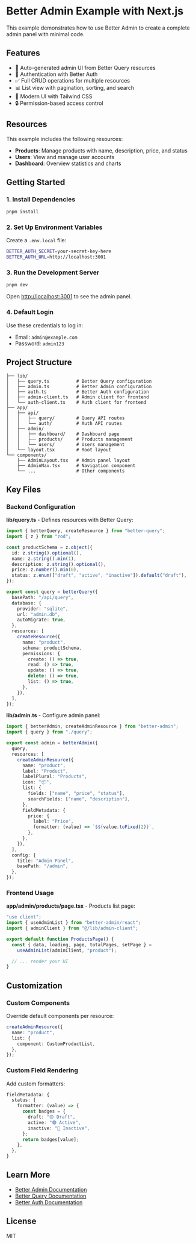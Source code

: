 # Better Admin Example with Next.js

This example demonstrates how to use Better Admin to create a complete admin panel with minimal code.

## Features

- 🚀 Auto-generated admin UI from Better Query resources
- 🔐 Authentication with Better Auth
- ✅ Full CRUD operations for multiple resources
- 📊 List view with pagination, sorting, and search
- 🎨 Modern UI with Tailwind CSS
- 🔒 Permission-based access control

## Resources

This example includes the following resources:

- **Products**: Manage products with name, description, price, and status
- **Users**: View and manage user accounts
- **Dashboard**: Overview statistics and charts

## Getting Started

### 1. Install Dependencies

```bash
pnpm install
```

### 2. Set Up Environment Variables

Create a `.env.local` file:

```bash
BETTER_AUTH_SECRET=your-secret-key-here
BETTER_AUTH_URL=http://localhost:3001
```

### 3. Run the Development Server

```bash
pnpm dev
```

Open [http://localhost:3001](http://localhost:3001) to see the admin panel.

### 4. Default Login

Use these credentials to log in:
- Email: `admin@example.com`
- Password: `admin123`

## Project Structure

```
├── lib/
│   ├── query.ts          # Better Query configuration
│   ├── admin.ts          # Better Admin configuration
│   ├── auth.ts           # Better Auth configuration
│   ├── admin-client.ts   # Admin client for frontend
│   └── auth-client.ts    # Auth client for frontend
├── app/
│   ├── api/
│   │   ├── query/        # Query API routes
│   │   └── auth/         # Auth API routes
│   ├── admin/
│   │   ├── dashboard/    # Dashboard page
│   │   ├── products/     # Products management
│   │   └── users/        # Users management
│   └── layout.tsx        # Root layout
└── components/
    ├── AdminLayout.tsx   # Admin panel layout
    ├── AdminNav.tsx      # Navigation component
    └── ...               # Other components
```

## Key Files

### Backend Configuration

**lib/query.ts** - Defines resources with Better Query:

```typescript
import { betterQuery, createResource } from "better-query";
import { z } from "zod";

const productSchema = z.object({
  id: z.string().optional(),
  name: z.string().min(1),
  description: z.string().optional(),
  price: z.number().min(0),
  status: z.enum(["draft", "active", "inactive"]).default("draft"),
});

export const query = betterQuery({
  basePath: "/api/query",
  database: {
    provider: "sqlite",
    url: "admin.db",
    autoMigrate: true,
  },
  resources: [
    createResource({
      name: "product",
      schema: productSchema,
      permissions: {
        create: () => true,
        read: () => true,
        update: () => true,
        delete: () => true,
        list: () => true,
      },
    }),
  ],
});
```

**lib/admin.ts** - Configure admin panel:

```typescript
import { betterAdmin, createAdminResource } from "better-admin";
import { query } from "./query";

export const admin = betterAdmin({
  query,
  resources: [
    createAdminResource({
      name: "product",
      label: "Product",
      labelPlural: "Products",
      icon: "📦",
      list: {
        fields: ["name", "price", "status"],
        searchFields: ["name", "description"],
      },
      fieldMetadata: {
        price: {
          label: "Price",
          formatter: (value) => `$${value.toFixed(2)}`,
        },
      },
    }),
  ],
  config: {
    title: "Admin Panel",
    basePath: "/admin",
  },
});
```

### Frontend Usage

**app/admin/products/page.tsx** - Products list page:

```typescript
"use client";
import { useAdminList } from "better-admin/react";
import { adminClient } from "@/lib/admin-client";

export default function ProductsPage() {
  const { data, loading, page, totalPages, setPage } =
    useAdminList(adminClient, "product");

  // ... render your UI
}
```

## Customization

### Custom Components

Override default components per resource:

```typescript
createAdminResource({
  name: "product",
  list: {
    component: CustomProductList,
  },
});
```

### Custom Field Rendering

Add custom formatters:

```typescript
fieldMetadata: {
  status: {
    formatter: (value) => {
      const badges = {
        draft: "🟡 Draft",
        active: "🟢 Active",
        inactive: "🔴 Inactive",
      };
      return badges[value];
    },
  },
}
```

## Learn More

- [Better Admin Documentation](../../packages/better-admin/README.md)
- [Better Query Documentation](../../packages/better-query/README.md)
- [Better Auth Documentation](https://www.better-auth.com/)

## License

MIT
